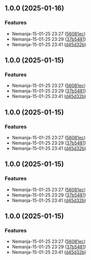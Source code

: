 ## 1.0.0 (2025-01-16)

### Features

* Nemanja-15-01-25 23:27 ([56081ec](https://github.com/andricX91/CoreUI/commit/56081ece4d5ff9ec6e01242ac147dcfdd1cd052b))
* Nemanja-15-01-25 23:29 ([37b5481](https://github.com/andricX91/CoreUI/commit/37b54812f4cc4bc8812c8e4d8c72f95bf1fe3fc8))
* Nemanja-15-01-25 23:41 ([d45d32b](https://github.com/andricX91/CoreUI/commit/d45d32b88a3713ef6327ba22209e17373a9fd03d))

## 1.0.0 (2025-01-15)

### Features

* Nemanja-15-01-25 23:27 ([56081ec](https://github.com/andricX91/CoreUI/commit/56081ece4d5ff9ec6e01242ac147dcfdd1cd052b))
* Nemanja-15-01-25 23:29 ([37b5481](https://github.com/andricX91/CoreUI/commit/37b54812f4cc4bc8812c8e4d8c72f95bf1fe3fc8))
* Nemanja-15-01-25 23:41 ([d45d32b](https://github.com/andricX91/CoreUI/commit/d45d32b88a3713ef6327ba22209e17373a9fd03d))

## 1.0.0 (2025-01-15)

### Features

* Nemanja-15-01-25 23:27 ([56081ec](https://github.com/andricX91/CoreUI/commit/56081ece4d5ff9ec6e01242ac147dcfdd1cd052b))
* Nemanja-15-01-25 23:29 ([37b5481](https://github.com/andricX91/CoreUI/commit/37b54812f4cc4bc8812c8e4d8c72f95bf1fe3fc8))
* Nemanja-15-01-25 23:41 ([d45d32b](https://github.com/andricX91/CoreUI/commit/d45d32b88a3713ef6327ba22209e17373a9fd03d))

## 1.0.0 (2025-01-15)

### Features

* Nemanja-15-01-25 23:27 ([56081ec](https://github.com/andricX91/CoreUI/commit/56081ece4d5ff9ec6e01242ac147dcfdd1cd052b))
* Nemanja-15-01-25 23:29 ([37b5481](https://github.com/andricX91/CoreUI/commit/37b54812f4cc4bc8812c8e4d8c72f95bf1fe3fc8))
* Nemanja-15-01-25 23:41 ([d45d32b](https://github.com/andricX91/CoreUI/commit/d45d32b88a3713ef6327ba22209e17373a9fd03d))

## 1.0.0 (2025-01-15)

### Features

* Nemanja-15-01-25 23:27 ([56081ec](https://github.com/andricX91/CoreUI/commit/56081ece4d5ff9ec6e01242ac147dcfdd1cd052b))
* Nemanja-15-01-25 23:29 ([37b5481](https://github.com/andricX91/CoreUI/commit/37b54812f4cc4bc8812c8e4d8c72f95bf1fe3fc8))
* Nemanja-15-01-25 23:41 ([d45d32b](https://github.com/andricX91/CoreUI/commit/d45d32b88a3713ef6327ba22209e17373a9fd03d))
